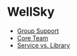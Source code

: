 # WellSky

* [Group Support](../patterns/2-structured/group-support.md)
* [Core Team](../patterns/2-structured/core-team.md)
* [Service vs. Library](../patterns/2-structured/service-vs-library.md)